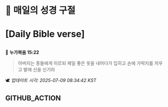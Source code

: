 # 🙏 매일의 성경 구절
# [Daily Bible verse]
##
<!-- START_BIBLE_VERSE -->
📖 **누가복음 15:22**
> 아버지는 종들에게 이르되 제일 좋은 옷을 내어다가 입히고 손에 가락지를 끼우고 발에 신을 신기라

🕊️ _업데이트 시각: 2025-07-09 08:34:42 KST_
  <!-- END_BIBLE_VERSE -->
## GITHUB_ACTION
